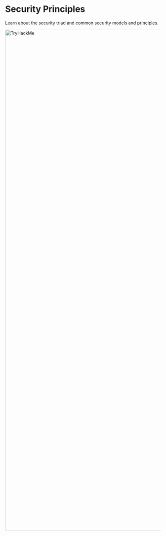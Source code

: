 # Security Principles
Learn about the security triad and common security models and [principles](https://tryhackme.com/r/room/securityprinciples).

<img width="1620" alt="TryHackMe">
